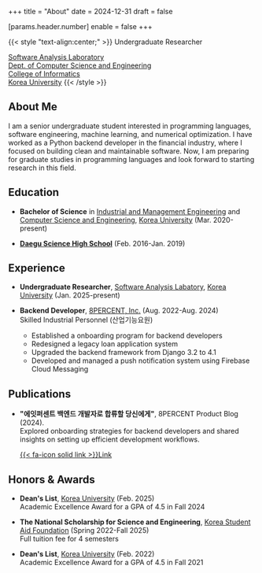 +++
title = "About"
date = 2024-12-31
draft = false

[params.header.number]
enable = false
+++

{{< style "text-align:center;" >}}
Undergraduate Researcher

[Software Analysis Laboratory](https://prl.korea.ac.kr) \
[Dept. of Computer Science and Engineering](https://cs.korea.ac.kr) \
[College of Informatics](https://info.korea.ac.kr) \
[Korea University](https://korea.ac.kr)
{{< /style >}}

## About Me

I am a senior undergraduate student interested in programming languages, software engineering, machine learning, and numerical optimization. I have worked as a Python backend developer in the financial industry, where I focused on building clean and maintainable software. Now, I am preparing for graduate studies in programming languages and look forward to starting research in this field.

## Education

- **Bachelor of Science** in [Industrial and Management Engineering](https://ie.korea.ac.kr) and [Computer Science and Engineering](https://cs.korea.ac.kr), [Korea University](https://korea.ac.kr) (Mar. 2020-present)

- **[Daegu Science High School](https://dshs.dge.hs.kr)** (Feb. 2016-Jan. 2019)

## Experience

- **Undergraduate Researcher**, [Software Analysis Labatory](https://prl.korea.ac.kr), [Korea University](https://korea.ac.kr) (Jan. 2025-present)

- **Backend Developer**, [8PERCENT, Inc.](https://8percent.kr) (Aug. 2022-Aug. 2024) \
  Skilled Industrial Personnel (산업기능요원)
  - Established a onboarding program for backend developers
  - Redesigned a legacy loan application system
  - Upgraded the backend framework from Django 3.2 to 4.1
  - Developed and managed a push notification system using Firebase Cloud Messaging

## Publications

- **"에잇퍼센트 백엔드 개발자로 합류할 당신에게"**, 8PERCENT Product Blog (2024). \
  Explored onboarding strategies for backend developers and shared insights on setting up efficient development workflows.

  [{{< fa-icon solid link >}}Link](https://8percent.github.io/2024-07-14/%EB%B0%B1%EC%97%94%EB%93%9C-%EC%98%A8%EB%B3%B4%EB%94%A9-%EC%88%98%EB%A6%BD)

## Honors & Awards

- **Dean's List**, [Korea University](https://korea.ac.kr) (Feb. 2025) \
  Academic Excellence Award for a GPA of 4.5 in Fall 2024

- **The National Scholarship for Science and Engineering**, [Korea Student Aid Foundation](https://www.kosaf.go.kr) (Spring 2022-Fall 2025) \
  Full tuition fee for 4 semesters

- **Dean's List**, [Korea University](https://korea.ac.kr) (Feb. 2022) \
  Academic Excellence Award for a GPA of 4.5 in Fall 2021
